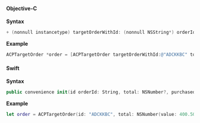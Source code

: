#### Objective-C

**Syntax**

```objectivec
+ (nonnull instancetype) targetOrderWithId: (nonnull NSString*) orderId total: (nullable NSNumber*) total purchasedProductIds: (nullable NSArray <NSString*>*)  purchasedProductIds;
```

**Example**

```objectivec
ACPTargetOrder *order = [ACPTargetOrder targetOrderWithId:@"ADCKKBC" total:@(400.50) purchasedProductIds:@[@"34", @"125"]];
```

#### Swift

**Syntax**
```swift
public convenience init(id orderId: String, total: NSNumber?, purchasedProductIds: [String]?)
```

**Example**

```swift
let order = ACPTargetOrder(id: "ADCKKBC", total: NSNumber(value: 400.50), purchasedProductIds: ["34", "125"])
```
